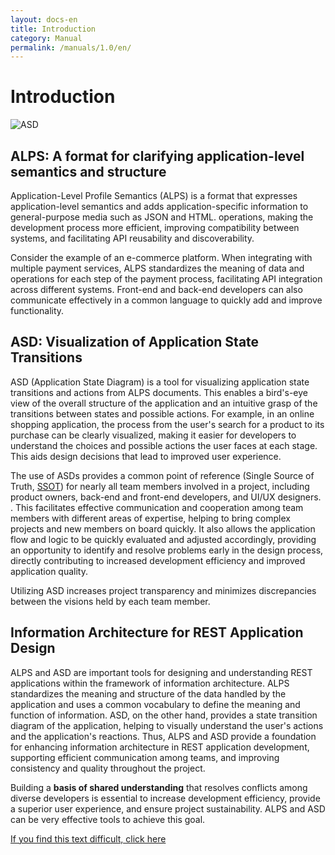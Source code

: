 ```yaml
---
layout: docs-en
title: Introduction
category: Manual
permalink: /manuals/1.0/en/
---
```

# Introduction

![ASD](https://alps-asd.github.io/app-state-diagram/blog/profile.svg)

## ALPS: A format for clarifying application-level semantics and structure

Application-Level Profile Semantics (ALPS) is a format that expresses application-level semantics and adds application-specific information to general-purpose media such as JSON and HTML. operations, making the development process more efficient, improving compatibility between systems, and facilitating API reusability and discoverability.

Consider the example of an e-commerce platform. When integrating with multiple payment services, ALPS standardizes the meaning of data and operations for each step of the payment process, facilitating API integration across different systems. Front-end and back-end developers can also communicate effectively in a common language to quickly add and improve functionality.

## ASD: Visualization of Application State Transitions

ASD (Application State Diagram) is a tool for visualizing application state transitions and actions from ALPS documents. This enables a bird's-eye view of the overall structure of the application and an intuitive grasp of the transitions between states and possible actions. For example, in an online shopping application, the process from the user's search for a product to its purchase can be clearly visualized, making it easier for developers to understand the choices and possible actions the user faces at each stage. This aids design decisions that lead to improved user experience.

The use of ASDs provides a common point of reference (Single Source of Truth, [SSOT](https://en.wikipedia.org/wiki/Single_source_of_truth)) for nearly all team members involved in a project, including product owners, back-end and front-end developers, and UI/UX designers. . This facilitates effective communication and cooperation among team members with different areas of expertise, helping to bring complex projects and new members on board quickly. It also allows the application flow and logic to be quickly evaluated and adjusted accordingly, providing an opportunity to identify and resolve problems early in the design process, directly contributing to increased development efficiency and improved application quality.

Utilizing ASD increases project transparency and minimizes discrepancies between the visions held by each team member.

## Information Architecture for REST Application Design

ALPS and ASD are important tools for designing and understanding REST applications within the framework of information architecture. ALPS standardizes the meaning and structure of the data handled by the application and uses a common vocabulary to define the meaning and function of information. ASD, on the other hand, provides a state transition diagram of the application, helping to visually understand the user's actions and the application's reactions. Thus, ALPS and ASD provide a foundation for enhancing information architecture in REST application development, supporting efficient communication among teams, and improving consistency and quality throughout the project.

Building a **basis of shared understanding** that resolves conflicts among diverse developers is essential to increase development efficiency, provide a superior user experience, and ensure project sustainability. ALPS and ASD can be very effective tools to achieve this goal.

[If you find this text difficult, click here](index4b.html)
